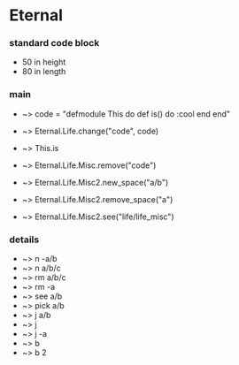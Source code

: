 # Eternal

### standard code block
- 50 in height
- 80 in length

### main

- ~> code = "defmodule This do def is() do :cool end end"
- ~> Eternal.Life.change("code", code)
- ~> This.is
- ~> Eternal.Life.Misc.remove("code")

- ~> Eternal.Life.Misc2.new_space("a/b")
- ~> Eternal.Life.Misc2.remove_space("a")
- ~> Eternal.Life.Misc2.see("life/life_misc")

### details

- ~> n -a/b
- ~> n a/b/c
- ~> rm a/b/c
- ~> rm -a
- ~> see a/b
- ~> pick a/b
- ~> j a/b
- ~> j
- ~> j -a
- ~> b
- ~> b 2
